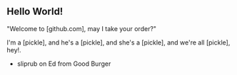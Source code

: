 ## Hello World!
"Welcome to [github.com], may I take your order?"

I'm a [pickle], and he's a [pickle], and she's a [pickle], and we're all [pickle], hey!.
- sliprub on Ed from Good Burger

<!--
**sliprub/sliprub** is a ✨ _special_ ✨ repository because its `README.md` (this file) appears on your GitHub profile.

Here are some ideas to get you started:

- 🔭 I’m currently working on ...
- 🌱 I’m currently learning ...
- 👯 I’m looking to collaborate on ...
- 🤔 I’m looking for help with ...
- 💬 Ask me about ...
- 📫 How to reach me: ...
- 😄 Pronouns: ...
- ⚡ Fun fact: ...
-->
